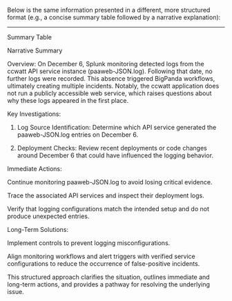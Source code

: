 Below is the same information presented in a different, more structured format (e.g., a concise summary table followed by a narrative explanation):


---

Summary Table

Narrative Summary

Overview:
On December 6, Splunk monitoring detected logs from the ccwatt API service instance (paaweb-JSON.log). Following that date, no further logs were recorded. This absence triggered BigPanda workflows, ultimately creating multiple incidents. Notably, the ccwatt application does not run a publicly accessible web service, which raises questions about why these logs appeared in the first place.

Key Investigations:

1. Log Source Identification: Determine which API service generated the paaweb-JSON.log entries on December 6.


2. Deployment Checks: Review recent deployments or code changes around December 6 that could have influenced the logging behavior.



Immediate Actions:

Continue monitoring paaweb-JSON.log to avoid losing critical evidence.

Trace the associated API services and inspect their deployment logs.

Verify that logging configurations match the intended setup and do not produce unexpected entries.


Long-Term Solutions:

Implement controls to prevent logging misconfigurations.

Align monitoring workflows and alert triggers with verified service configurations to reduce the occurrence of false-positive incidents.


This structured approach clarifies the situation, outlines immediate and long-term actions, and provides a pathway for resolving the underlying issue.


